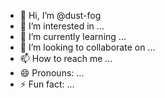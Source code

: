 - 👋 Hi, I’m @dust-fog
- 👀 I’m interested in ...
- 🌱 I’m currently learning ...
- 💞️ I’m looking to collaborate on ...
- 📫 How to reach me ...
- 😄 Pronouns: ...
- ⚡ Fun fact: ...

<!---
dust-fog/dust-fog is a ✨ special ✨ repository because its `README.md` (this file) appears on your GitHub profile.
You can click the Preview link to take a look at your changes.
--->
